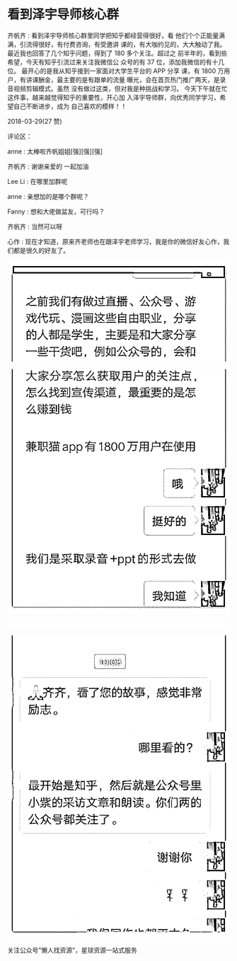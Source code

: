 # 看到泽宇导师核心群

齐帆齐 : 看到泽宇导师核心群里同学把知乎都经营得很好，看 他们个个正能量满满，引流得很好，有付费咨询，有受邀讲 课的，有大咖约见的，大大触动了我。 最近我也回答了几个知乎问题，得到了 180 多个关注。超过之 前半年的，看到些希望，今天有知乎引流过来关注我微信公 众号的有 37 位，添加我微信的有十几位。 最开心的是我从知乎接到一家面对大学生平台的 APP 分享 课，有 1800 万用户，有讲课酬金，最主要的是有跟单的流量 曝光，会在首页热门推广两天，是录音视频剪辑模式。虽然 没有做过这类，但对我是种挑战和学习。 今天下午就在忙这件事，越来越觉得知乎的重要性，开心加 入泽宇导师群，向优秀同学学习，希望自己不断进步，成为 自己喜欢的模样！！

2018-03-29(27 赞)

评论区：

anne : 太棒啦齐帆姐姐[强][强][强]

齐帆齐 : 谢谢亲爱的 一起加油

Lee Li : 在哪里加群呢

anne : 亲想加的是哪个群呢？

Fanny : 想和大佬做盆友，可行吗？

齐帆齐 : 当然可以呀

心作 : 现在才知道，原来齐老师也在跟泽宇老师学习，我是你的微信好友心作，我们都是很久的好友了。

![image](img/Image_862.png)

![image](img/Image_863.png)

![image](img/Image_864.png)

![image](img/Image_865.png)

关注公众号"懒人找资源"，星球资源一站式服务